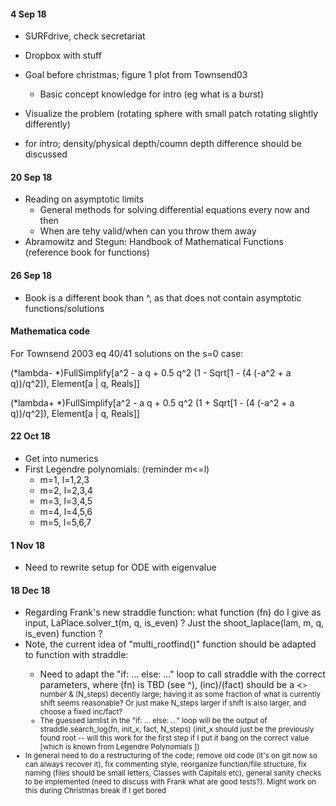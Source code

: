 #### 4 Sep 18

* SURFdrive, check secretariat
* Dropbox with stuff
* Goal before christmas; figure 1 plot from Townsend03
    - Basic concept knowledge for intro (eg what is a burst)
* Visualize the problem (rotating sphere with small patch rotating slightly differently)

* for intro; density/physical depth/coumn depth difference should be discussed


#### 20 Sep 18

* Reading on asymptotic limits
    - General methods for solving differential equations every now and then
    - When are tehy valid/when can you throw them away
* Abramowitz and Stegun: Handbook of Mathematical Functions (reference book for functions)


#### 26 Sep 18

* Book is a different book than ^, as that does not contain asymptotic functions/solutions


#### Mathematica code
For Townsend 2003 eq 40/41 solutions on the s=0 case:

(*lambda- *)FullSimplify[a^2 - a q + 0.5 q^2 (1 - Sqrt[1 - (4 (-a^2 + a q))/q^2]), Element[a | q, Reals]]

(*lambda+ *)FullSimplify[a^2 - a q + 0.5 q^2 (1 + Sqrt[1 - (4 (-a^2 + a q))/q^2]), Element[a | q, Reals]]


#### 22 Oct 18

* Get into numerics
* First Legendre polynomials: (reminder m<=l)
    - m=1, l=1,2,3
    - m=2, l=2,3,4
    - m=3, l=3,4,5
    - m=4, l=4,5,6
    - m=5, l=5,6,7


#### 1 Nov 18

* Need to rewrite setup for ODE with eigenvalue


#### 18 Dec 18

* Regarding Frank's new straddle function: what function (fn) do I give as input, LaPlace.solver_t(m, q, is_even) ? Just the shoot_laplace(lam, m, q, is_even) function ?
* Note, the current idea of "multi_rootfind(<args>)" function should be adapted to function with straddle:
  - Need to adapt the "if: ... else: ..." loop to call straddle with the correct parameters, where (fn) is TBD (see ^), (inc)/(fact) should be a <<SMALL>> number & (N_steps) decently large; having it as some fraction of what is currently shift seems reasonable? Or just make N_steps larger if shift is also larger, and choose a fixed inc/fact?
  - The guessed lamlist in the "if: ... else: ..." loop will be the output of straddle.search_log(fn, init_x, fact, N_steps) (init_x should just be the previously found root -- will this work for the first step if I put it bang on the correct value [which is known from Legendre Polynomials  ])
* In general need to do a restructuring of the code; remove old code (it's on git now so can always recover it), fix commenting style, reorganize function/file structure, fix naming (files should be small letters, Classes with Capitals etc), general sanity checks to be implemented (need to discuss with Frank what are good tests?). Might work on this during Christmas break if I get bored


